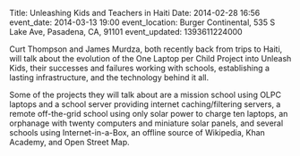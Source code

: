 Title: Unleashing Kids and Teachers in Haiti
Date: 2014-02-28 16:56
event_date: 2014-03-13 19:00
event_location: Burger Continental, 535 S Lake Ave, Pasadena, CA, 91101
event_updated: 1393611224000

Curt Thompson and James Murdza, both recently back from trips to Haiti, will
talk about the evolution of the One Laptop per Child Project into Unleash
Kids, their successes and failures working with schools, establishing a
lasting infrastructure, and the technology behind it all.

Some of the projects they will talk about are a mission school using OLPC
laptops and a school server providing internet caching/filtering servers, a
remote off-the-grid school using only solar power to charge ten laptops, an
orphanage with twenty computers and miniature solar panels, and several
schools using Internet-in-a-Box, an offline source of Wikipedia, Khan Academy,
and Open Street Map.


